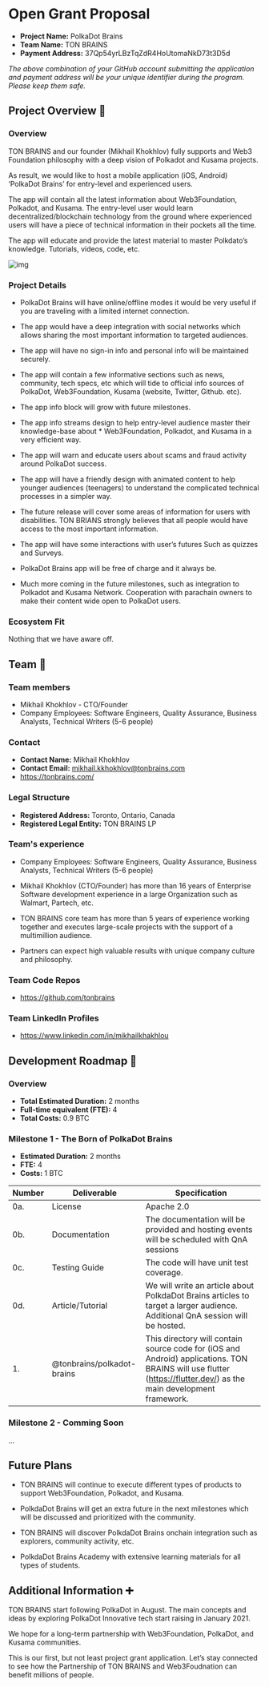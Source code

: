 # Open Grant Proposal

* **Project Name:** PolkaDot Brains
* **Team Name:** TON BRAINS
* **Payment Address:** 37Qp54yrLBzTqZdR4HoUtomaNkD73t3D5d

*The above combination of your GitHub account submitting the application and payment address will be your unique identifier during the program. Please keep them safe.*

## Project Overview :page_facing_up: 

### Overview

TON BRAINS and our founder (Mikhail Khokhlov) fully supports and Web3 Foundation philosophy with a deep vision of Polkadot and Kusama projects.

As result, we would like to host a mobile application (iOS, Android) ‘PolkaDot Brains’ for entry-level and experienced users. 

The app will contain all the latest information about Web3Foundation, Polkadot, and Kusama. The entry-level user would learn decentralized/blockchain technology from the ground where experienced users will have a piece of technical information in their pockets all the time.

The app will educate and provide the latest material to master Polkdato’s knowledge. Tutorials, videos, code, etc. 

![img](https://tonbrains.com/img/1.jpg)

### Project Details 
* PolkaDot Brains will have online/offline modes it would be very useful if you are traveling with a limited internet connection. 

* The app would have a deep integration with social networks which allows sharing the most important information to targeted audiences. 

* The app will have no sign-in info and personal info will be maintained securely. 
* The app will contain a few informative sections such as news, community, tech specs, etc which will tide to official info sources of PolkaDot, Web3Foundation, Kusama (website, Twitter, Github. etc). 

* The app info block will grow with future milestones.

* The app info streams design to help entry-level audience master their knowledge-base about * Web3Foundation, Polkadot, and Kusama in a very efficient way.

* The app will warn and educate users about scams and fraud activity around PolkaDot success. 

* The app will have a friendly design with animated content to help younger audiences (teenagers) to understand the complicated technical processes in a simpler way. 

* The future release will cover some areas of information for users with disabilities. TON BRIANS strongly believes that all people would have access to the most important information. 

* The app will have some interactions with user’s futures Such as quizzes and Surveys. 

* PolkaDot Brains app will be free of charge and it always be. 

* Much more coming in the future milestones, such as integration to Polkadot and Kusama Network. Cooperation with parachain owners to make their content wide open to PolkaDot users.


### Ecosystem Fit 
Nothing that we have aware off.

## Team :busts_in_silhouette:

### Team members
* Mikhail Khokhlov - CTO/Founder
* Company Employees: Software Engineers, Quality Assurance, Business Analysts, Technical Writers (5-6 people)

### Contact
* **Contact Name:** Mikhail Khokhlov
* **Contact Email:** mikhail.kkhokhlov@tonbrains.com
* https://tonbrains.com/

### Legal Structure 
* **Registered Address:** Toronto, Ontario, Canada
* **Registered Legal Entity:** TON BRAINS LP

### Team's experience
* Company Employees: Software Engineers, Quality Assurance, Business Analysts, Technical Writers (5-6 people)

* Mikhail Khokhlov (CTO/Founder) has more than 16 years of Enterprise Software development experience in a large Organization such as Walmart, Partech, etc. 

* TON BRAINS core team has more than 5 years of experience working together and executes large-scale projects with the support of a multimillion audience. 

* Partners can expect high valuable results with unique company culture and philosophy. 


### Team Code Repos
* https://github.com/tonbrains

### Team LinkedIn Profiles
* https://www.linkedin.com/in/mikhailkhakhlou

## Development Roadmap :nut_and_bolt: 


### Overview
* **Total Estimated Duration:** 2 months
* **Full-time equivalent (FTE):**  4
* **Total Costs:** 0.9 BTC

### Milestone 1 - The Born of PolkaDot Brains 
* **Estimated Duration:** 2 months
* **FTE:**  4
* **Costs:** 1 BTC

| Number | Deliverable | Specification |
| ------------- | ------------- | ------------- |
| 0a. | License | Apache 2.0  |
| 0b. | Documentation | The documentation will be provided and hosting events will be scheduled with QnA sessions|
| 0c. | Testing Guide | The code will have unit test coverage. | 
| 0d. | Article/Tutorial | We will write an article about PolkdaDot Brains articles to target a larger audience. Additional QnA session will be hosted.  
| 1. | @tonbrains/polkadot-brains| This directory will contain source code for (iOS and Android) applications. TON BRAINS will use flutter (https://flutter.dev/) as the main development framework. |  

### Milestone 2 - Comming Soon
...

## Future Plans
- TON BRAINS will continue to execute different types of products to support Web3Foundation, Polkadot, and Kusama.

- PolkdaDot Brains will get an extra future in the next milestones which will be discussed and prioritized with the community. 

- TON BRAINS will discover PolkdaDot Brains onchain integration such as explorers, community activity, etc.

- PolkdaDot Brains Academy with extensive learning materials for all types of students.


## Additional Information :heavy_plus_sign: 
TON BRAINS start following PolkaDot in August. The main concepts and ideas by exploring PolkaDot Innovative tech start raising in January 2021. 

We hope for a long-term partnership with Web3Foundation, PolkaDot, and Kusama communities. 

This is our first, but not least project grant application. Let’s stay connected to see how the Partnership of TON BRAINS and Web3Foudnation can benefit millions of people. 

